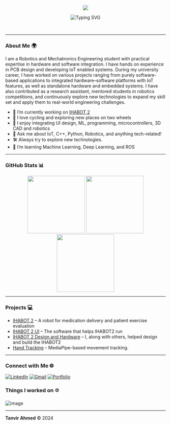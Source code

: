 <p align="center">
  <img src="https://capsule-render.vercel.app/api?type=waving&height=300&color=gradient&text=HI%20THERE!&fontAlign=50&animation=twinkling&fontColor=000000&textBg=false&desc=I%20am%20Tanvir%20Ahmed&descSize=51&descAlignY=42&fontAlignY=24&section=header&reversal=false">
</p>

<p align="center">
  <img src="https://readme-typing-svg.demolab.com?font=Workbench&size=40&duration=800&pause=1500&center=true&vCenter=true&multiline=true&random=false&width=1000&height=150&lines=I'm+just+another+human+exploring+the+Earth.;Welcome+to+my+GitHub!" alt="Typing SVG" />
</p>

<br>

---

### About Me 🌍
 I am a Robotics and Mechatronics Engineering student with practical expertise in hardware and software integration. I have hands on experience in PCB design and developing IoT enabled systems. During my university career, I have worked on various projects ranging from purely software-based applications to integrated hardware–software platforms with IoT features, as well as standalone hardware and embedded systems. I have also contributed as a research assistant, mentored students in robotics competitions, and continuously explore new technologies to expand my skill set and apply them to real-world engineering challenges.
 <br>
- 🔭 I’m currently working on [IHABOT 2](#)
- 🚴 I love cycling and exploring new places on two wheels
- 🤖 I enjoy integrating UI design, ML, programming, microcontrollers, 3D CAD and robotics
- 💬 Ask me about IoT, C++, Python, Robotics, and anything tech-related!
- 🛠️ Always try to explore new technologies.
- 🌱 I’m learning Machine Learning, Deep Learning, and ROS

---

### GitHub Stats 📊
<p align="center">
  <img height="180em" src="https://github-readme-stats.vercel.app/api?username=tanvir-a0&theme=dark&show_icons=true&hide_border=true&count_private=true" />
  <img height="180em" src="https://github-readme-streak-stats.herokuapp.com/?user=tanvir-a0&theme=dark&hide_border=true" />
  <img height="180em" src="https://github-readme-stats.vercel.app/api/top-langs/?username=tanvir-a0&theme=dark&show_icons=true&hide_border=true&layout=compact" />
</p>


---

### Projects 💻

- [IHABOT 2](#) – A robot for medication delivery and patient exercise evaluation
- [IHABOT 2 UI](#) – The software that helps IHABOT2 run
- [IHABOT 2 Design and Hardware](#) – I, along with others, helped design and build the IHABOT2
- [Hand Tracking](#) – MediaPipe-based movement tracking.

---

### Connect with Me 🌐

[![LinkedIn](https://img.shields.io/badge/LinkedIn-Tanvir_Ahmed-blue?style=flat-square&logo=linkedin)](https://www.linkedin.com/in/tanvir-ahmed-67b5a8199/)
[![Gmail](https://img.shields.io/badge/Email-tanvir@gmail.com-red?style=flat-square&logo=gmail)](mailto:t.a.prova@gmail.com)
[![Portfolio](https://img.shields.io/badge/Portfolio-Explore-ff69b4?style=flat-square&logo=gitbook)](#)

### Things I worked on 🌣


![image](https://github.com/user-attachments/assets/8c860479-4b9e-468a-9540-294aa6e43a72)


---

**Tanvir Ahmed** © 2024
